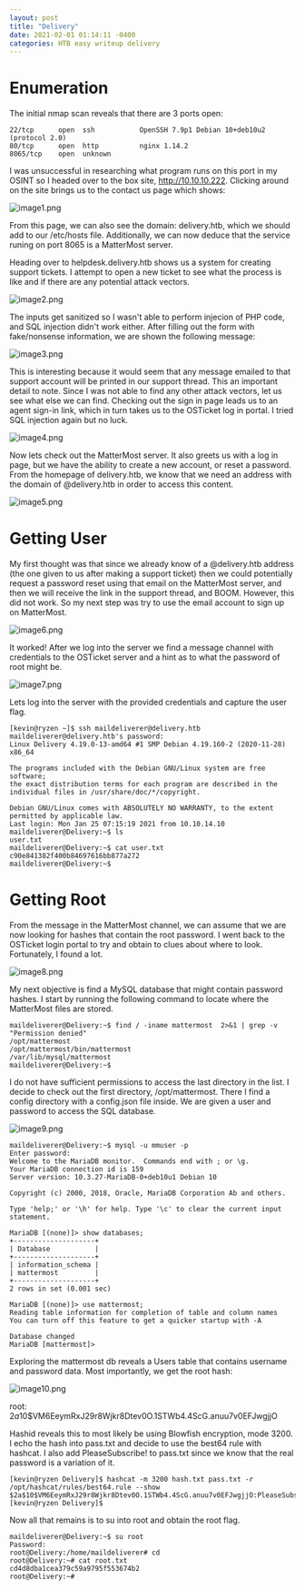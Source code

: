 ```yaml
---
layout: post
title: "Delivery"
date: 2021-02-01 01:14:11 -0400
categories: HTB easy writeup delivery
---
```

# Enumeration

The initial nmap scan reveals that there are 3 ports open:
```
22/tcp   	open  ssh     		OpenSSH 7.9p1 Debian 10+deb10u2 (protocol 2.0)
80/tcp   	open  http    		nginx 1.14.2
8065/tcp	open  unknown
```
I was unsuccessful in researching what program runs on this port in my OSINT so I headed over to the box site, http://10.10.10.222. Clicking around on the site brings us to the contact us page which shows:

![image1.png](/assets/images/delivery/image1.png)

From this page, we can also see the domain: delivery.htb, which we should add to our /etc/hosts file. Additionally, we can now deduce that the service runing on port 8065 is a MatterMost server.

Heading over to helpdesk.delivery.htb shows us a system for creating support tickets. I attempt to open a new ticket to see what the process is like and if there are any potential attack vectors.

![image2.png](/assets/images/delivery/image2.png)

The inputs get sanitized so I wasn't able to perform injecion of PHP code, and SQL injection didn't work either. After filling out the form with fake/nonsense information, we are shown the following message:

![image3.png](/assets/images/delivery/image3.png)

This is interesting because it would seem that any message emailed to that support account will be printed in our support thread. This an important detail to note. Since I was not able to find any other attack vectors, let us see what else we can find. Checking out the sign in page leads us to an agent sign-in link, which in turn takes us to the OSTicket log in portal. I tried SQL injection again but no luck.

![image4.png](/assets/images/delivery/image4.png)

Now lets check out the MatterMost server. It also greets us with a log in page, but we have the ability to create a new account, or reset a password. From the homepage of delivery.htb, we know that we need an address with the domain of @delivery.htb in order to access this content. 

![image5.png](/assets/images/delivery/image5.png)

# Getting User

My first thought was that since we already know of a @delivery.htb address (the one given to us after making a support ticket) then we could potentially request a password reset using that email on the MatterMost server, and then we will receive the link in the support thread, and BOOM. However, this did not work. So my next step was try to use the email account to sign up on MatterMost. 

![image6.png](/assets/images/delivery/image6.png)

It worked! After we log into the server we find a message channel with credentials to the OSTicket server and a hint as to what the password of root might be.

![image7.png](/assets/images/delivery/image7.png)

Lets log into the server with the provided credentials and capture the user flag.

```
[kevin@ryzen ~]$ ssh maildeliverer@delivery.htb
maildeliverer@delivery.htb's password:
Linux Delivery 4.19.0-13-amd64 #1 SMP Debian 4.19.160-2 (2020-11-28) x86_64

The programs included with the Debian GNU/Linux system are free software;
the exact distribution terms for each program are described in the
individual files in /usr/share/doc/*/copyright.

Debian GNU/Linux comes with ABSOLUTELY NO WARRANTY, to the extent
permitted by applicable law.
Last login: Mon Jan 25 07:15:19 2021 from 10.10.14.10
maildeliverer@Delivery:~$ ls
user.txt
maildeliverer@Delivery:~$ cat user.txt
c90e841382f400b84697616bb877a272
maildeliverer@Delivery:~$
```

# Getting Root

From the message in the MatterMost channel, we can assume that we are now looking for hashes that contain the root password. I went back to the OSTicket login portal to try and obtain to clues about where to look. Fortunately, I found a lot.

![image8.png](/assets/images/delivery/image8.png)

My next objective is find a MySQL database that might contain password hashes. I start by running the following command to locate where the MatterMost files are stored.
```
maildeliverer@Delivery:~$ find / -iname mattermost  2>&1 | grep -v "Permission denied"
/opt/mattermost
/opt/mattermost/bin/mattermost
/var/lib/mysql/mattermost
maildeliverer@Delivery:~$
```
I do not have sufficient permissions to access the last directory in the list. I decide to check out the first directory, /opt/mattermost. There I find a config directory with a config.json file inside. We are given a user and password to access the SQL database.

![image9.png](/assets/images/delivery/image9.png)

```
maildeliverer@Delivery:~$ mysql -u mmuser -p
Enter password:
Welcome to the MariaDB monitor.  Commands end with ; or \g.
Your MariaDB connection id is 159
Server version: 10.3.27-MariaDB-0+deb10u1 Debian 10

Copyright (c) 2000, 2018, Oracle, MariaDB Corporation Ab and others.

Type 'help;' or '\h' for help. Type '\c' to clear the current input statement.

MariaDB [(none)]> show databases;
+--------------------+
| Database           |
+--------------------+
| information_schema |
| mattermost         |
+--------------------+
2 rows in set (0.001 sec)

MariaDB [(none)]> use mattermost;
Reading table information for completion of table and column names
You can turn off this feature to get a quicker startup with -A

Database changed
MariaDB [mattermost]>

```

Exploring the mattermost db reveals a Users table that contains username and password data. Most importantly, we get the root hash:

![image10.png](/assets/images/delivery/image10.png)

root: $2a$10$VM6EeymRxJ29r8Wjkr8Dtev0O.1STWb4.4ScG.anuu7v0EFJwgjjO

Hashid reveals this to most likely be using Blowfish encryption, mode 3200. I echo the hash into pass.txt and decide to use the best64 rule with hashcat. I also add PleaseSubscribe! to pass.txt since we know that the real password is a variation of it.

```
[kevin@ryzen Delivery]$ hashcat -m 3200 hash.txt pass.txt -r /opt/hashcat/rules/best64.rule --show
$2a$10$VM6EeymRxJ29r8Wjkr8Dtev0O.1STWb4.4ScG.anuu7v0EFJwgjjO:PleaseSubscribe!21
[kevin@ryzen Delivery]$
```

Now all that remains is to su into root and obtain the root flag.

```
maildeliverer@Delivery:~$ su root
Password:
root@Delivery:/home/maildeliverer# cd
root@Delivery:~# cat root.txt
cd4d8dba1cea379c59a9795f553674b2
root@Delivery:~#
```
